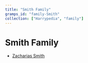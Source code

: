 ```yaml
---
title: "Smith Family"
gramps_id: "family-Smith"
collection: ["Harrypedia", "family"]
---
```


# Smith Family

- [Zacharias Smith](/Harrypedia/people/Smith/Zacharias/)
